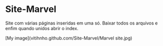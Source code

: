 # Site-Marvel
Site com várias páginas inseridas em uma só. Baixar todos os arquivos e enfim quando unidos abrir o index.

[My image](vitihnho.github.com/Site-Marvel/Marvel site.jpg)

